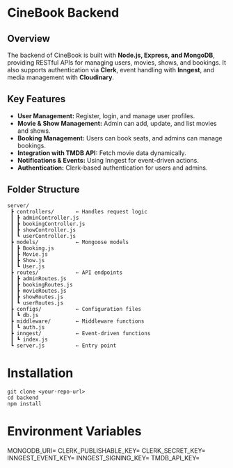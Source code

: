 # CineBook Backend

## Overview
The backend of CineBook is built with **Node.js, Express, and MongoDB**, providing RESTful APIs for managing users, movies, shows, and bookings. It also supports authentication via **Clerk**, event handling with **Inngest**, and media management with **Cloudinary**.

## Key Features
- **User Management:** Register, login, and manage user profiles.  
- **Movie & Show Management:** Admin can add, update, and list movies and shows.  
- **Booking Management:** Users can book seats, and admins can manage bookings.  
- **Integration with TMDB API:** Fetch movie data dynamically.  
- **Notifications & Events:** Using Inngest for event-driven actions.  
- **Authentication:** Clerk-based authentication for users and admins.  

## Folder Structure
```text
server/
 ┣ controllers/       ← Handles request logic
 ┃ ┣ adminController.js
 ┃ ┣ bookingController.js
 ┃ ┣ showController.js
 ┃ ┗ userController.js
 ┣ models/            ← Mongoose models
 ┃ ┣ Booking.js
 ┃ ┣ Movie.js
 ┃ ┣ Show.js
 ┃ ┗ User.js
 ┣ routes/            ← API endpoints
 ┃ ┣ adminRoutes.js
 ┃ ┣ bookingRoutes.js
 ┃ ┣ movieRoutes.js
 ┃ ┣ showRoutes.js
 ┃ ┗ userRoutes.js
 ┣ configs/           ← Configuration files
 ┃ ┗ db.js
 ┣ middleware/        ← Middleware functions
 ┃ ┗ auth.js
 ┣ inngest/           ← Event-driven functions
 ┃ ┗ index.js
 ┗ server.js          ← Entry point

 ```

 # Installation

```
git clone <your-repo-url>
cd backend
npm install
```

# Environment Variables

MONGODB_URI=<your-mongodb-uri>
CLERK_PUBLISHABLE_KEY=<your-clerk-publishable-key>
CLERK_SECRET_KEY=<your-clerk-secret-key>
INNGEST_EVENT_KEY=<your-inngest-event-key>
INNGEST_SIGNING_KEY=<your-inngest-signing-key>
TMDB_API_KEY=<your-tmdb-api-key>




 


